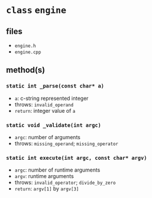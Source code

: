 # **`class`** `engine` #

## files ##
 - `engine.h`
 - `engine.cpp`

 ## method(s) ##
 ### `static int _parse(const char* a)` ###
 - `a`: c-string represented integer
 - throws: `invalid_operand`
 - `return`: integer value of `a`

 ### `static void _validate(int argc)` ###
  - `argc`: number of arguments
  - throws: `missing_operand`; `missing_operator`

  ### `static int execute(int argc, const char* argv)` ###
   - `argc`: number of runtime arguments
   - `argv`: runtime arguments
   - throws: `invalid_operator`; `divide_by_zero`
   - `return`: `argv[1]` by `argv[3]`